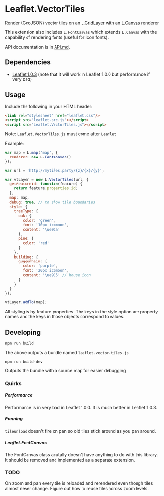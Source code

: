 # Leaflet.VectorTiles

Render (GeoJSON) vector tiles on an [L.GridLayer](http://leafletjs.com/reference-1.0.3.html#gridlayer) with an [L.Canvas](http://leafletjs.com/reference-1.0.3.html#canvas) renderer

This extension also includes `L.FontCanvas` which extends `L.Canvas` with the capability of rendering fonts (useful for icon fonts).

API documentation is in [API.md](API.md).

## Dependencies

- [Leaflet 1.0.3](http://leafletjs.com/) (note that it will work in Leaflet 1.0.0 but performance if very bad)

## Usage

Include the following in your HTML header:

```html
<link rel="stylesheet" href="leaflet.css"/>
<script src="leaflet-src.js"></script>
<script src="Leaflet.VectorTiles.js"></script>
```

Note: `Leaflet.VectorTiles.js` must come after `Leaflet`

Example:

```js
var map = L.map('map', {
  renderer: new L.FontCanvas()
});

var url = 'http://mytiles.party/{z}/{x}/{y}';

var vtLayer = new L.VectorTiles(url, {
  getFeatureId: function(feature) {
    return feature.properties.id;
  },
  map: map,
  debug: true, // to show tile boundaries
  style: {
    treeType: {
      oak: {
        color: 'green',
        font: '10px icomoon',
        content: '\ue91a'
      },
      pine: {
        color: 'red'
      }
    },
    building: {
      guggenheim: {
        color: 'purple',
        font: '20px icomoon',
        content: '\ue915' // house icon
      }
    }
  }
});

vtLayer.addTo(map);
```

All styling is by feature properties. The keys in the style option are property names
and the keys in those objects correspond to values.

## Developing

```
npm run build
```

The above outputs a bundle named `leaflet.vector-tiles.js`

```
npm run build-dev
```

Outputs the bundle with a source map for easier debugging

### Quirks

##### Performance

Performance is in very bad in Leaflet 1.0.0. It is much better in Leaflet 1.0.3.

##### Panning

`tileunload` doesn't fire on pan so old tiles stick around as you pan around.

##### Leaflet.FontCanvas

The FontCanvas class acutally doesn't have anything to do with this library.
It should be removed and implemented as a separate extension.

### TODO

On zoom and pan every tile is reloaded and rerendered even though tiles almost never change.
Figure out how to reuse tiles across zoom levels.

